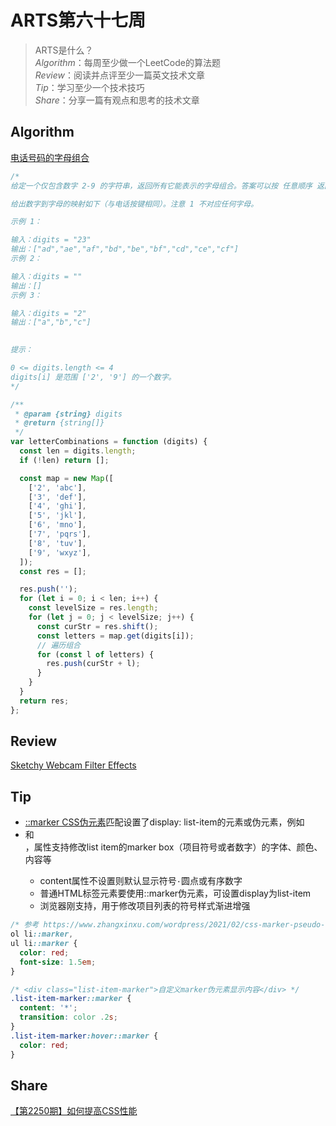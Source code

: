 # ARTS第六十七周

> ARTS是什么？  
  *Algorithm*：每周至少做一个LeetCode的算法题  
  *Review*：阅读并点评至少一篇英文技术文章  
  *Tip*：学习至少一个技术技巧  
  *Share*：分享一篇有观点和思考的技术文章  

## Algorithm

[电话号码的字母组合](https://leetcode-cn.com/problems/letter-combinations-of-a-phone-number/)

```js
/* 
给定一个仅包含数字 2-9 的字符串，返回所有它能表示的字母组合。答案可以按 任意顺序 返回。

给出数字到字母的映射如下（与电话按键相同）。注意 1 不对应任何字母。

示例 1：

输入：digits = "23"
输出：["ad","ae","af","bd","be","bf","cd","ce","cf"]
示例 2：

输入：digits = ""
输出：[]
示例 3：

输入：digits = "2"
输出：["a","b","c"]
 

提示：

0 <= digits.length <= 4
digits[i] 是范围 ['2', '9'] 的一个数字。
*/

/**
 * @param {string} digits
 * @return {string[]}
 */
var letterCombinations = function (digits) {
  const len = digits.length;
  if (!len) return [];

  const map = new Map([
    ['2', 'abc'],
    ['3', 'def'],
    ['4', 'ghi'],
    ['5', 'jkl'],
    ['6', 'mno'],
    ['7', 'pqrs'],
    ['8', 'tuv'],
    ['9', 'wxyz'],
  ]);
  const res = [];

  res.push('');
  for (let i = 0; i < len; i++) {
    const levelSize = res.length;
    for (let j = 0; j < levelSize; j++) {
      const curStr = res.shift();
      const letters = map.get(digits[i]);
      // 遍历组合
      for (const l of letters) {
        res.push(curStr + l);
      }
    }
  }
  return res;
};
```

## Review

[Sketchy Webcam Filter Effects](https://frontend.horse/articles/sketchy-webcam-filter-effects/)

## Tip

- [::marker CSS伪元素](https://developer.mozilla.org/zh-CN/docs/Web/CSS/::marker)匹配设置了display: list-item的元素或伪元素，例如<li>和<summary>，属性支持修改list item的marker box（项目符号或者数字）的字体、颜色、内容等
  - content属性不设置则默认显示符号`·`圆点或有序数字
  - 普通HTML标签元素要使用::marker伪元素，可设置display为list-item
  - 浏览器刚支持，用于修改项目列表的符号样式渐进增强

```css
/* 参考 https://www.zhangxinxu.com/wordpress/2021/02/css-marker-pseudo-element/ */
ol li::marker,
ul li::marker {
  color: red;
  font-size: 1.5em;
}

/* <div class="list-item-marker">自定义marker伪元素显示内容</div> */
.list-item-marker::marker {
  content: '*';
  transition: color .2s;
}
.list-item-marker:hover::marker {
  color: red;
}
```

## Share

[【第2250期】如何提高CSS性能](https://mp.weixin.qq.com/s/Sc3ksTndrrNSH5wAhtgAaw)
